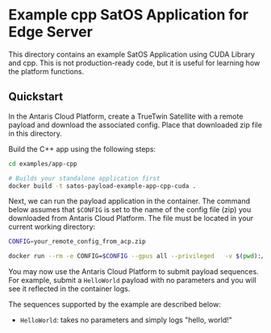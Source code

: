 # Example cpp SatOS Application for Edge Server

This directory contains an example SatOS Application using CUDA Library and cpp.
This is not production-ready code, but it is useful for learning how the platform functions.

## Quickstart

In the Antaris Cloud Platform, create a TrueTwin Satellite with a remote payload and download the associated config.
Place that downloaded zip file in this directory.

Build the C++ app using the following steps:

```bash
cd examples/app-cpp

# Builds your standalone application first 
docker build -t satos-payload-example-app-cpp-cuda .
```

Next, we can run the payload application in the container. The command below assumes that `$CONFIG` is set to the name of the config file (zip) you downloaded from Antaris Cloud Platform. The file must be located in your current working directory:

```bash
CONFIG=your_remote_config_from_acp.zip

docker run --rm -e CONFIG=$CONFIG --gpus all --privileged   -v $(pwd):/workspace   -v /usr/local/cuda:/usr/local/cuda:ro   -e LD_LIBRARY_PATH=/usr/local/cuda/lib64:/usr/local/cuda/extras/CUPTI/lib64:$LD_LIBRARY_PATH   -it satos-payload-example-app-cpp-cuda
```

You may now use the Antaris Cloud Platform to submit payload sequences. For example, submit a `HelloWorld` payload with
no parameters and you will see it reflected in the container logs.

The sequences supported by the example are described below:
* `HelloWorld`: takes no parameters and simply logs "hello, world!"
